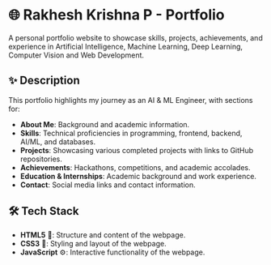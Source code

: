 # 🌐 Rakhesh Krishna P - Portfolio

A personal portfolio website to showcase skills, projects, achievements, and experience in Artificial Intelligence, Machine Learning, Deep Learning, Computer Vision and Web Development.

## ✨ Description

This portfolio highlights my journey as an AI & ML Engineer, with sections for:
- **About Me**: Background and academic information.
- **Skills**: Technical proficiencies in programming, frontend, backend, AI/ML, and databases.
- **Projects**: Showcasing various completed projects with links to GitHub repositories.
- **Achievements**: Hackathons, competitions, and academic accolades.
- **Education & Internships**: Academic background and work experience.
- **Contact**: Social media links and contact information.

## 🛠️ Tech Stack

- **HTML5** 📄: Structure and content of the webpage.
- **CSS3** 🎨: Styling and layout of the webpage.
- **JavaScript** ⚙️: Interactive functionality of the webpage.
